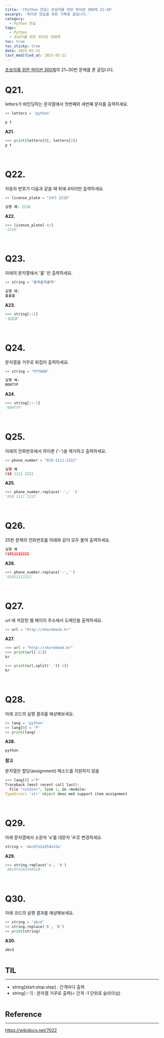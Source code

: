 ```yaml
---
title: '[Python 연습] 초보자를 위한 파이썬 300제 21~30'
excerpt: '파이썬 연습을 위한 기록용 글입니다.'
category:
  - Python 연습
tags:
  - Python
  - 초보자를 위한 파이썬 300제
toc: true
toc_sticky: true
date: 2023-02-21
last_modified_at: 2023-02-21
---
```


[초보자를 위한 파이썬 300제](https://wikidocs.net/7014)의 21~30번 문제를 푼 글입니다.

# Q21. 
letters가 바인딩하는 문자열에서 첫번째와 세번째 문자를 출력하세요.
```python
>> letters = 'python'
```
```python
p t
```
**A21.** 
```python
>>> print(letters[0], letters[2])
p t
```

<br>

# Q22. 
자동차 번호가 다음과 같을 때 뒤에 4자리만 출력하세요.
```python
>> license_plate = "24가 2210"
```
```python
실행 예: 2210
```

**A22.** 
```python
>>> license_plate[-4:]
'2210'
```

<br>

# Q23. 
아래의 문자열에서 '홀' 만 출력하세요.
```python
>> string = "홀짝홀짝홀짝"
```

```python
실행 예:
홀홀홀
```

**A23.** 
```python
>>> string[::2]
'홀홀홀'
```

<br>

# Q24. 
문자열을 거꾸로 뒤집어 출력하세요.
```python
>> string = "PYTHON"
```
```python
실행 예:
NOHTYP
```

**A24.** 
```python
>>> string[::-1]
'NOHTYP'
```
<br>

# Q25. 
아래의 전화번호에서 하이푼 ('-')을 제거하고 출력하세요.

```python
>> phone_number = "010-1111-2222"
```
```python
실행 예
010 1111 2222
```
**A25.**  
```python
>>> phone_number.replace('-',' ')
'010 1111 2222'
```

<br>

# Q26. 
25번 문제의 전화번호를 아래와 같이 모두 붙여 출력하세요.

```python
실행 예
01011112222
```

**A26.**
```python
>>> phone_number.replace('-','')
'01011112222'
```

<br>

# Q27. 
url 에 저장된 웹 페이지 주소에서 도메인을 출력하세요.
```python
>> url = "http://sharebook.kr"
```

**A27.**  
```python
>>> url = "http://sharebook.kr"
>>> print(url[-2:])
kr
```

```python
>>> print(url.split('.')[-1])
kr
```

<br>

# Q28. 
아래 코드의 실행 결과를 예상해보세요.
```python
>> lang = 'python'
>> lang[0] = 'P'
>> print(lang)
```

**A28.**
```python
python
```

**참고**

문자열은 할당(assignment) 메소드를 지원하지 않음
```python
>>> lang[0] ='P'
Traceback (most recent call last):
  File "<stdin>", line 1, in <module>
TypeError: 'str' object does not support item assignment
```
<br>

# Q29. 
아래 문자열에서 소문자 'a'를 대문자 'A'로 변경하세요.
```python
string = 'abcdfe2a354a32a'
```


**A29.**
```python
>>> string.replace('a', 'A')
'Abcdfe2A354A32A'
```


<br>

# Q30. 
아래 코드의 실행 결과를 예상해보세요.
```python
>> string = 'abcd'
>> string.replace('b', 'B')
>> print(string)
```

**A30.**
```python
abcd
```

<br>

<span style='font-size:18pt'>**TIL**</span> 

------------

- string[start:stop:step] : 간격마다 출력
- string[::-1] : 문자열 거꾸로 출력(= 간격 -1 단위로 슬라이싱)


<br>

<span style='font-size:18pt'>**Reference**</span> 

------------

<https://wikidocs.net/7022>